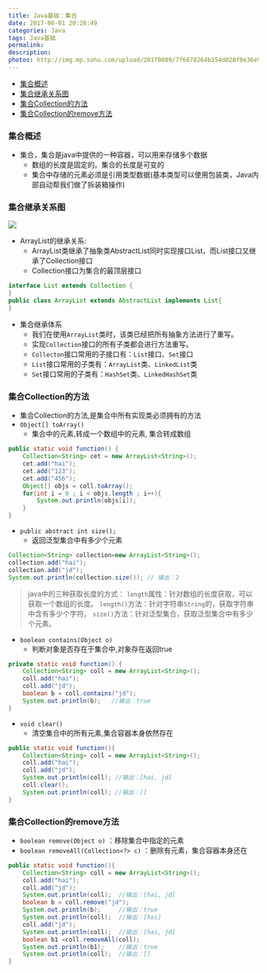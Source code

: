 ```yaml
---
title: Java基础：集合
date: 2017-06-01 20:28:49
categories: Java
tags: Java基础
permalink:
description:
photos: http://img.mp.sohu.com/upload/20170809/7f6678264b154d028f0e36e9159c8e9a.png
---
```

<!-- TOC -->

- [集合概述](#集合概述)
- [集合继承关系图](#集合继承关系图)
- [集合Collection的方法](#集合collection的方法)
- [集合Collection的remove方法](#集合collection的remove方法)

<!-- /TOC -->
### 集合概述 
- 集合，集合是java中提供的一种容器，可以用来存储多个数据
    - 数组的长度是固定的。集合的长度是可变的
    - 集合中存储的元素必须是引用类型数据(基本类型可以使用包装类，Java内部自动帮我们做了拆装箱操作)


### 集合继承关系图
![](http://ww1.sinaimg.cn/large/c55a7aeely1fmeyzdwjidj20nc08wmxf.jpg)

- ArrayList的继承关系:
    - ArrayList类继承了抽象类AbstractList同时实现接口List，而List接口又继承了Collection接口
    - Collection接口为集合的最顶层接口


```java
interface List extends Collection {
}
public class ArrayList extends AbstractList implements List{
}
```


- 集合继承体系
    - 我们在使用`ArrayList`类时，该类已经把所有抽象方法进行了重写。
    - 实现`Collection`接口的所有子类都会进行方法重写。
    - `Collecton`接口常用的子接口有：`List`接口、`Set`接口
    - `List`接口常用的子类有：`ArrayList`类、`LinkedList`类
    - `Set`接口常用的子类有：`HashSet`类、`LinkedHashSet`类

   

### 集合Collection的方法
- 集合Collection的方法,是集合中所有实现类必须拥有的方法
- `Object[] toArray()`  
    - 集合中的元素,转成一个数组中的元素, 集合转成数组   


  
```Java     
public static void function() {
    Collection<String> cet = new ArrayList<String>();
    cet.add("hai");
    cet.add("123");
    cet.add("456");
    Object[] objs = coll.toArray();
    for(int i = 0 ; i < objs.length ; i++){
        System.out.println(objs[i]);
    }
}
```    


- `public abstract int size();` 
    - 返回泛型集合中有多少个元素

```Java
Collection<String> collection=new ArrayList<String>();
collection.add("hai");
collection.add("jd");
System.out.println(collection.size()); // 输出：2
```

> java中的三种获取长度的方式：
    `length`属性：针对数组的长度获取，可以获取一个数组的长度。
    `length()`方法：针对字符串`String`的，获取字符串中含有多少个字符。
    `size()`方法：针对泛型集合，获取泛型集合中有多少个元素。

- `boolean contains(Object o)`
    - 判断对象是否存在于集合中,对象存在返回true

```Java
private static void function() {
    Collection<String> coll = new ArrayList<String>();
    coll.add("hai");
    coll.add("jd");
    boolean b = coll.contains("jd");
    System.out.println(b);   //输出：true
}
```

- `void clear()`
    - 清空集合中的所有元素,集合容器本身依然存在

```java
public static void function(){
    Collection<String> coll = new ArrayList<String>();
    coll.add("hai");
    coll.add("jd");
    System.out.println(coll); //输出：[hai, jd]
    coll.clear();
    System.out.println(coll); //输出：[]
}
```

### 集合Collection的remove方法
- `boolean remove(Object o)`   ：移除集合中指定的元素
- `boolean removeAll(Collection<?> c)` ：删除有元素，集合容器本身还在

```java
public static void function(){
    Collection<String> coll = new ArrayList<String>();
    coll.add("hai");
    coll.add("jd");
    System.out.println(coll);  //输出：[hai, jd]
    boolean b = coll.remove("jd");
    System.out.println(b);     //输出：true
    System.out.println(coll);  //输出：[hai]
    coll.add("jd");
	System.out.println(coll);  //输出：[hai, jd]
	boolean b1 =coll.removeAll(coll);  
	System.out.println(b1);    //输出：true
	System.out.println(coll);  //输出：[]
}
```
    
